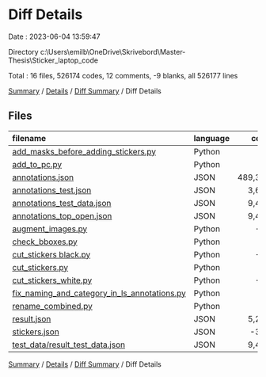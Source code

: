 # Diff Details

Date : 2023-06-04 13:59:47

Directory c:\\Users\\emilb\\OneDrive\\Skrivebord\\Master-Thesis\\Sticker_laptop_code

Total : 16 files,  526174 codes, 12 comments, -9 blanks, all 526177 lines

[Summary](results.md) / [Details](details.md) / [Diff Summary](diff.md) / Diff Details

## Files
| filename | language | code | comment | blank | total |
| :--- | :--- | ---: | ---: | ---: | ---: |
| [add_masks_before_adding_stickers.py](/add_masks_before_adding_stickers.py) | Python | 30 | 3 | 11 | 44 |
| [add_to_pc.py](/add_to_pc.py) | Python | 15 | 9 | 5 | 29 |
| [annotations.json](/annotations.json) | JSON | 489,355 | 0 | 0 | 489,355 |
| [annotations_test.json](/annotations_test.json) | JSON | 3,694 | 0 | 0 | 3,694 |
| [annotations_test_data.json](/annotations_test_data.json) | JSON | 9,414 | 0 | 0 | 9,414 |
| [annotations_top_open.json](/annotations_top_open.json) | JSON | 9,414 | 0 | 0 | 9,414 |
| [augment_images.py](/augment_images.py) | Python | -48 | -5 | -23 | -76 |
| [check_bboxes.py](/check_bboxes.py) | Python | 4 | 0 | 0 | 4 |
| [cut_stickers black.py](/cut_stickers%20black.py) | Python | -32 | -17 | -11 | -60 |
| [cut_stickers.py](/cut_stickers.py) | Python | 57 | 44 | 17 | 118 |
| [cut_stickers_white.py](/cut_stickers_white.py) | Python | -33 | -23 | -14 | -70 |
| [fix_naming_and_category_in_ls_annotations.py](/fix_naming_and_category_in_ls_annotations.py) | Python | 12 | 1 | 9 | 22 |
| [rename_combined.py](/rename_combined.py) | Python | -4 | 0 | -3 | -7 |
| [result.json](/result.json) | JSON | 5,240 | 0 | 0 | 5,240 |
| [stickers.json](/stickers.json) | JSON | -358 | 0 | 0 | -358 |
| [test_data/result_test_data.json](/test_data/result_test_data.json) | JSON | 9,414 | 0 | 0 | 9,414 |

[Summary](results.md) / [Details](details.md) / [Diff Summary](diff.md) / Diff Details